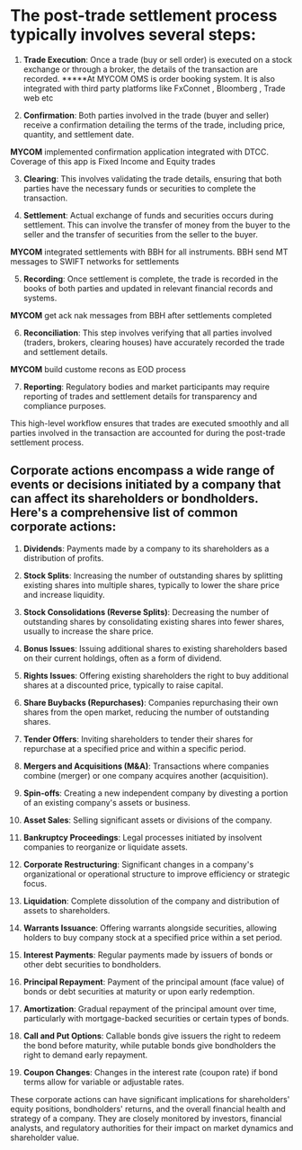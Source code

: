 # The post-trade settlement process typically involves several steps:

1. **Trade Execution**: Once a trade (buy or sell order) is executed on a stock exchange or through a broker, the details of the transaction are recorded.
*****At MYCOM OMS is order booking system. It is also integrated with third party platforms like FxConnet , Bloomberg , Trade web etc 

2. **Confirmation**: Both parties involved in the trade (buyer and seller) receive a confirmation detailing the terms of the trade, including price, quantity, and settlement date.


**MYCOM** implemented confirmation application integrated with DTCC. Coverage of this app is Fixed Income and Equity trades

3. **Clearing**: This involves validating the trade details, ensuring that both parties have the necessary funds or securities to complete the transaction.

4. **Settlement**: Actual exchange of funds and securities occurs during settlement. This can involve the transfer of money from the buyer to the seller and the transfer of securities from the seller to the buyer.

**MYCOM** integrated settlements with BBH for all instruments. BBH send MT messages to SWIFT networks for settlements

5. **Recording**: Once settlement is complete, the trade is recorded in the books of both parties and updated in relevant financial records and systems.

**MYCOM** get ack nak messages from BBH after settlements completed 

6. **Reconciliation**: This step involves verifying that all parties involved (traders, brokers, clearing houses) have accurately recorded the trade and settlement details.

**MYCOM** build custome recons as EOD process

7. **Reporting**: Regulatory bodies and market participants may require reporting of trades and settlement details for transparency and compliance purposes.

This high-level workflow ensures that trades are executed smoothly and all parties involved in the transaction are accounted for during the post-trade settlement process.

## Corporate actions encompass a wide range of events or decisions initiated by a company that can affect its shareholders or bondholders. Here's a comprehensive list of common corporate actions:

1. **Dividends**: Payments made by a company to its shareholders as a distribution of profits.

2. **Stock Splits**: Increasing the number of outstanding shares by splitting existing shares into multiple shares, typically to lower the share price and increase liquidity.

3. **Stock Consolidations (Reverse Splits)**: Decreasing the number of outstanding shares by consolidating existing shares into fewer shares, usually to increase the share price.

4. **Bonus Issues**: Issuing additional shares to existing shareholders based on their current holdings, often as a form of dividend.

5. **Rights Issues**: Offering existing shareholders the right to buy additional shares at a discounted price, typically to raise capital.

6. **Share Buybacks (Repurchases)**: Companies repurchasing their own shares from the open market, reducing the number of outstanding shares.

7. **Tender Offers**: Inviting shareholders to tender their shares for repurchase at a specified price and within a specific period.

8. **Mergers and Acquisitions (M&A)**: Transactions where companies combine (merger) or one company acquires another (acquisition).

9. **Spin-offs**: Creating a new independent company by divesting a portion of an existing company's assets or business.

10. **Asset Sales**: Selling significant assets or divisions of the company.

11. **Bankruptcy Proceedings**: Legal processes initiated by insolvent companies to reorganize or liquidate assets.

12. **Corporate Restructuring**: Significant changes in a company's organizational or operational structure to improve efficiency or strategic focus.

13. **Liquidation**: Complete dissolution of the company and distribution of assets to shareholders.

14. **Warrants Issuance**: Offering warrants alongside securities, allowing holders to buy company stock at a specified price within a set period.

15. **Interest Payments**: Regular payments made by issuers of bonds or other debt securities to bondholders.

16. **Principal Repayment**: Payment of the principal amount (face value) of bonds or debt securities at maturity or upon early redemption.

17. **Amortization**: Gradual repayment of the principal amount over time, particularly with mortgage-backed securities or certain types of bonds.

18. **Call and Put Options**: Callable bonds give issuers the right to redeem the bond before maturity, while putable bonds give bondholders the right to demand early repayment.

19. **Coupon Changes**: Changes in the interest rate (coupon rate) if bond terms allow for variable or adjustable rates.

These corporate actions can have significant implications for shareholders' equity positions, bondholders' returns, and the overall financial health and strategy of a company. They are closely monitored by investors, financial analysts, and regulatory authorities for their impact on market dynamics and shareholder value.
